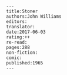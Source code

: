
    ---
    title:Stoner
    authors:John Williams
    editors:
    translator:
    date:2017-06-03
    rating:++
    re-read:
    pages:288
    non-fiction:
    comic:
    published:1965
    ---

    